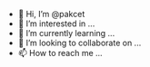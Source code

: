 - 👋 Hi, I’m @pakcet
- 👀 I’m interested in ...
- 🌱 I’m currently learning ...
- 💞️ I’m looking to collaborate on ...
- 📫 How to reach me ...

<!---
pakcet/pakcet is a ✨ special ✨ repository because its `README.md` (this file) appears on your GitHub profile.
You can click the Preview link to take a look at your changes.
--->
